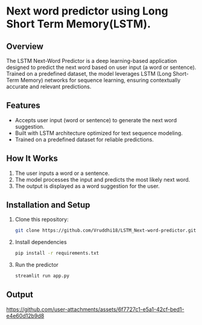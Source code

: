# Next word predictor using Long Short Term Memory(LSTM).

## Overview  
The LSTM Next-Word Predictor is a deep learning-based application designed to predict the next word based on user input (a word or sentence). Trained on a predefined dataset, the model leverages LSTM (Long Short-Term Memory) networks for sequence learning, ensuring contextually accurate and relevant predictions.  

## Features  
- Accepts user input (word or sentence) to generate the next word suggestion.  
- Built with LSTM architecture optimized for text sequence modeling.  
- Trained on a predefined dataset for reliable predictions.  

## How It Works  
1. The user inputs a word or a sentence.  
2. The model processes the input and predicts the most likely next word.  
3. The output is displayed as a word suggestion for the user.  

## Installation and Setup  
1. Clone this repository:  
   ```bash
   git clone https://github.com/Vruddhi18/LSTM_Next-word-predictor.git
2. Install dependencies
   ```bash
   pip install -r requirements.txt
3. Run the predictor
   ```bash
   streamlit run app.py
## Output


https://github.com/user-attachments/assets/6f7727c1-e5a1-42cf-bed1-e4e60d12b9d8


